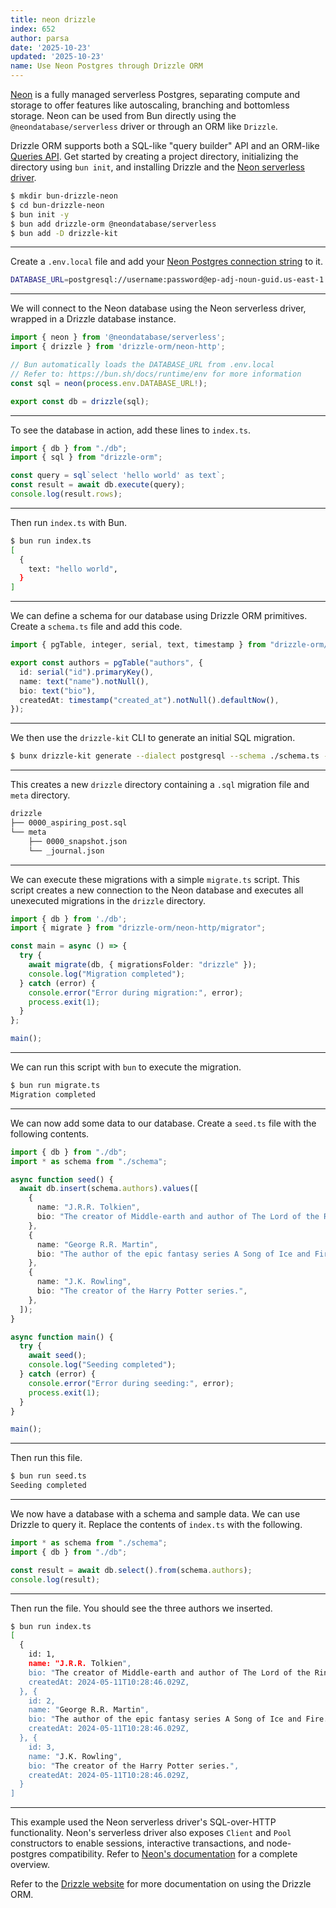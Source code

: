 ```yaml
---
title: neon drizzle
index: 652
author: parsa
date: '2025-10-23'
updated: '2025-10-23'
name: Use Neon Postgres through Drizzle ORM
---
```


[Neon](https://neon.tech/) is a fully managed serverless Postgres, separating compute and storage to offer features like autoscaling, branching and bottomless storage. Neon can be used from Bun directly using the `@neondatabase/serverless` driver or through an ORM like `Drizzle`. 

Drizzle ORM supports both a SQL-like "query builder" API and an ORM-like [Queries API](https://orm.drizzle.team/docs/rqb). Get started by creating a project directory, initializing the directory using `bun init`, and installing Drizzle and the [Neon serverless driver](https://github.com/neondatabase/serverless/). 

```sh
$ mkdir bun-drizzle-neon
$ cd bun-drizzle-neon
$ bun init -y
$ bun add drizzle-orm @neondatabase/serverless
$ bun add -D drizzle-kit
```

---

Create a `.env.local` file and add your [Neon Postgres connection string](https://neon.tech/docs/connect/connect-from-any-app) to it.

```sh
DATABASE_URL=postgresql://username:password@ep-adj-noun-guid.us-east-1.aws.neon.tech/neondb?sslmode=require
```

---

We will connect to the Neon database using the Neon serverless driver, wrapped in a Drizzle database instance.

```ts#db.ts
import { neon } from '@neondatabase/serverless';
import { drizzle } from 'drizzle-orm/neon-http';

// Bun automatically loads the DATABASE_URL from .env.local
// Refer to: https://bun.sh/docs/runtime/env for more information
const sql = neon(process.env.DATABASE_URL!);

export const db = drizzle(sql);
```

---

To see the database in action, add these lines to `index.ts`.

```ts#index.ts
import { db } from "./db";
import { sql } from "drizzle-orm";

const query = sql`select 'hello world' as text`;
const result = await db.execute(query);
console.log(result.rows);
```

---

Then run `index.ts` with Bun. 

```sh
$ bun run index.ts
[
  {
    text: "hello world",
  }
]
```

---

We can define a schema for our database using Drizzle ORM primitives. Create a `schema.ts` file and add this code. 

```ts#schema.ts
import { pgTable, integer, serial, text, timestamp } from "drizzle-orm/pg-core";

export const authors = pgTable("authors", {
  id: serial("id").primaryKey(),
  name: text("name").notNull(),
  bio: text("bio"),
  createdAt: timestamp("created_at").notNull().defaultNow(),
});
```

---

We then use the `drizzle-kit` CLI to generate an initial SQL migration.

```sh
$ bunx drizzle-kit generate --dialect postgresql --schema ./schema.ts --out ./drizzle
```

---

This creates a new `drizzle` directory containing a `.sql` migration file and `meta` directory.

```txt
drizzle
├── 0000_aspiring_post.sql
└── meta
    ├── 0000_snapshot.json
    └── _journal.json
```

---

We can execute these migrations with a simple `migrate.ts` script. This script creates a new connection to the Neon database and executes all unexecuted migrations in the `drizzle` directory.

```ts#migrate.ts
import { db } from './db';
import { migrate } from "drizzle-orm/neon-http/migrator";

const main = async () => {
  try {
    await migrate(db, { migrationsFolder: "drizzle" });
    console.log("Migration completed");
  } catch (error) {
    console.error("Error during migration:", error);
    process.exit(1);
  }
};

main();
```

---

We can run this script with `bun` to execute the migration.

```sh
$ bun run migrate.ts
Migration completed
```

---

We can now add some data to our database. Create a `seed.ts` file with the following contents.

```ts#seed.ts
import { db } from "./db";
import * as schema from "./schema";

async function seed() {
  await db.insert(schema.authors).values([
    {
      name: "J.R.R. Tolkien",
      bio: "The creator of Middle-earth and author of The Lord of the Rings.",
    },
    {
      name: "George R.R. Martin",
      bio: "The author of the epic fantasy series A Song of Ice and Fire.",
    },
    {
      name: "J.K. Rowling",
      bio: "The creator of the Harry Potter series.",
    },
  ]);
}

async function main() {
  try {
    await seed();
    console.log("Seeding completed");
  } catch (error) {
    console.error("Error during seeding:", error);
    process.exit(1);
  }
}

main();
```

---

Then run this file.

```sh
$ bun run seed.ts
Seeding completed
```

---

We now have a database with a schema and sample data. We can use Drizzle to query it. Replace the contents of `index.ts` with the following.

```ts#index.ts
import * as schema from "./schema";
import { db } from "./db";

const result = await db.select().from(schema.authors);
console.log(result);
```

---

Then run the file. You should see the three authors we inserted.

```sh
$ bun run index.ts
[
  {
    id: 1,
    name: "J.R.R. Tolkien",
    bio: "The creator of Middle-earth and author of The Lord of the Rings.",
    createdAt: 2024-05-11T10:28:46.029Z,
  }, {
    id: 2,
    name: "George R.R. Martin",
    bio: "The author of the epic fantasy series A Song of Ice and Fire.",
    createdAt: 2024-05-11T10:28:46.029Z,
  }, {
    id: 3,
    name: "J.K. Rowling",
    bio: "The creator of the Harry Potter series.",
    createdAt: 2024-05-11T10:28:46.029Z,
  }
]
```

---

This example used the Neon serverless driver's SQL-over-HTTP functionality. Neon's serverless driver also exposes `Client` and `Pool` constructors to enable sessions, interactive transactions, and node-postgres compatibility. Refer to [Neon's documentation](https://neon.tech/docs/serverless/serverless-driver) for a complete overview. 

Refer to the [Drizzle website](https://orm.drizzle.team/docs/overview) for more documentation on using the Drizzle ORM.
